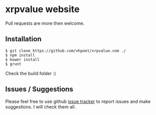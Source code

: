 # xrpvalue website

Pull requests are more then welcome.

## Installation

    $ git clone https://github.com/vhpoet/xrpvalue.com ./
    $ npm install
    $ bower install
    $ grunt

Check the build folder :)

## Issues / Suggestions
Please feel free to use github [issue tracker](https://github.com/vhpoet/xrpvalue.com/issues) to report issues and make suggestions. I will check them all.
